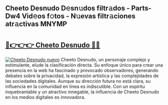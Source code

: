 ## Cheeto Desnudo D𝚎sn𝚞dos filtr𝚊dos - Parts-Dw4 Vid𝚎os f𝚘tos - N𝚞evas filtr𝚊ciones atr𝚊ctivas MNYMP

# <h2><a href="http://mb9akz.tromn.icu/?c=Cheeto+Desnudo">🔗👉👉👉 Cheeto Desnudo 🔗🔗</a></h2>

[![Cheeto Desnudo nuevo](https://i.imgur.com/pEAQMta.gif)](http://mb9akz.tromn.icu/?c=Cheeto+Desnudo)
Cheeto Desnudo, un personaje complejo y estimulante, elude la clasificación directa. Su enfoque único para crear una presencia en la web ha fascinado y provocado observadores, generando debates sobre la privacidad, la expresión artística y las complejidades de las sociedades digitales. Aunque su dirección futura no está clara, su influencia en la comunidad en línea es indiscutible. Con un espíritu inquebrantable y un atractivo innegable, la influencia de Cheeto Desnudo en los medios digitales es innovadora.
